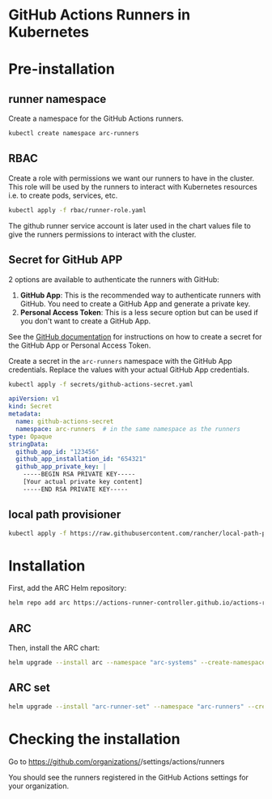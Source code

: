 # GitHub Actions Runners in Kubernetes


# Pre-installation

## runner namespace

Create a namespace for the GitHub Actions runners.
```bash
kubectl create namespace arc-runners
```

## RBAC
Create a role with permissions we want our runners to have in the cluster. This role will be used by the runners to interact with Kubernetes resources i.e. to create pods, services, etc.
```bash
kubectl apply -f rbac/runner-role.yaml
```

The github runner service account is later used in the chart values file to give the runners permissions to interact with the cluster.

## Secret for GitHub APP

2 options are available to authenticate the runners with GitHub:
1. **GitHub App**: This is the recommended way to authenticate runners with GitHub. You need to create a GitHub App and generate a private key.
2. **Personal Access Token**: This is a less secure option but can be used if you don't want to create a GitHub App.

See the [GitHub documentation](https://docs.github.com/en/actions/hosting-your-own-runners/managing-self-hosted-runners-with-actions-runner-controller/authenticating-to-the-github-api#authenticating-arc-with-a-github-app) for instructions on how to create a secret for the GitHub App or Personal Access Token.

Create a secret in the `arc-runners` namespace with the GitHub App credentials. Replace the values with your actual GitHub App credentials.

```bash
kubectl apply -f secrets/github-actions-secret.yaml
```


```yaml
apiVersion: v1
kind: Secret
metadata:
  name: github-actions-secret
  namespace: arc-runners  # in the same namespace as the runners
type: Opaque
stringData:
  github_app_id: "123456"
  github_app_installation_id: "654321"
  github_app_private_key: |
    -----BEGIN RSA PRIVATE KEY-----
    [Your actual private key content]
    -----END RSA PRIVATE KEY-----
```

## local path provisioner

```bash
kubectl apply -f https://raw.githubusercontent.com/rancher/local-path-provisioner/v0.0.31/deploy/local-path-storage.yaml
```

# Installation
First, add the ARC Helm repository:

```bash
helm repo add arc https://actions-runner-controller.github.io/actions-runner-controller
```

## ARC

Then, install the ARC chart:

```bash
helm upgrade --install arc --namespace "arc-systems" --create-namespace oci://ghcr.io/actions/actions-runner-controller-charts/gha-runner-scale-set-controller --values controller/values.yaml
```

## ARC set

```bash
helm upgrade --install "arc-runner-set" --namespace "arc-runners" --create-namespace oci://ghcr.io/actions/actions-runner-controller-charts/gha-runner-scale-set --values scale-set/values.yaml
```

# Checking the installation

Go to https://github.com/organizations/<org>/settings/actions/runners

You should see the runners registered in the GitHub Actions settings for your organization.